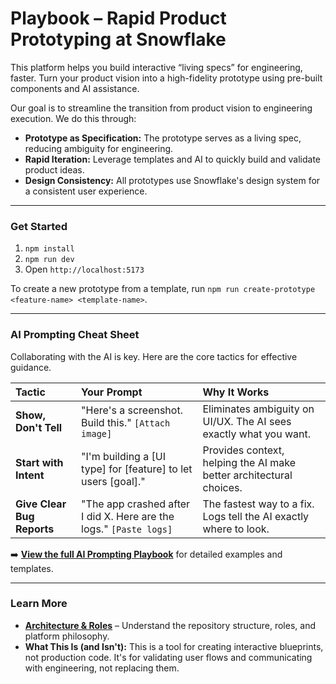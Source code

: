 # Playbook – Rapid Product Prototyping at Snowflake

This platform helps you build interactive “living specs” for engineering, faster. Turn your product vision into a high-fidelity prototype using pre-built components and AI assistance.

Our goal is to streamline the transition from product vision to engineering execution. We do this through:
-   **Prototype as Specification:** The prototype serves as a living spec, reducing ambiguity for engineering.
-   **Rapid Iteration:** Leverage templates and AI to quickly build and validate product ideas.
-   **Design Consistency:** All prototypes use Snowflake's design system for a consistent user experience.

---

### Get Started

1.  `npm install`
2.  `npm run dev`
3.  Open `http://localhost:5173`

To create a new prototype from a template, run `npm run create-prototype <feature-name> <template-name>`.

---

### AI Prompting Cheat Sheet

Collaborating with the AI is key. Here are the core tactics for effective guidance.

| Tactic | Your Prompt | Why It Works |
| :--- | :--- | :--- |
| **Show, Don't Tell** | "Here's a screenshot. Build this." `[Attach image]` | Eliminates ambiguity on UI/UX. The AI sees exactly what you want. |
| **Start with Intent** | "I'm building a [UI type] for [feature] to let users [goal]." | Provides context, helping the AI make better architectural choices. |
| **Give Clear Bug Reports** | "The app crashed after I did X. Here are the logs." `[Paste logs]` | The fastest way to a fix. Logs tell the AI exactly where to look. |

➡️ **[View the full AI Prompting Playbook](./PROMPTING_PLAYBOOK.md)** for detailed examples and templates.

---

### Learn More

-   **[Architecture & Roles](./ARCHITECTURE.md)** – Understand the repository structure, roles, and platform philosophy.
-   **What This Is (and Isn't):** This is a tool for creating interactive blueprints, not production code. It's for validating user flows and communicating with engineering, not replacing them.